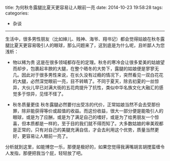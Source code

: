 title: 为何秋冬露腿比夏天更容易让人眼前一亮
date: 2014-10-23 19:58:28
tags:
categories:
- 杂谈
---

生活中，很多男性朋友（比如婶儿、贱神、海爷、翔书记）都会觉得姑娘在秋冬露腿比夏天更容易吸引人的眼球，那么问题来了，这到底是为什么呢，且听鄙人为您浅析：

* 物以稀为贵
这是在很多领域都存在的定理。秋冬的寒冷会让很多爱美的姑娘望而却步，包裹起丰腴的大腿，在整个晤冬的大势下，露腿的姑娘便是寥寥无几。因此对于很多男性来说，在长久没有过瘾的情况下，突然看见一双白花花的大腿，必然深觉眼前一亮，目不转睛了。不同于夏天，除去初夏的一丝惊异，大伙儿早已对满大街的五花肉提升了抗性，类似中华名族文化大融汇的感觉多于惊异，见怪不怪了。

* 秋冬质量更佳
秋冬露腿必然要付出受冻的代价，正常姑娘当然不会去受那份罪，除非能获得等价或超值的收益。而这份收益，很大一部分便是能吸引人的眼球，或是为了应酬，或是为了满足自己的嗜好，或是为了给男朋友一个惊喜，但本质都是一样的，至于目的我们就不得而知了。大多数姑娘的审美观都是正常的，只有对自己的美腿充满自信，才会去利用这个优势，质量当然更好，更容易让人眼前一亮了。

分析就到这里，如能博您一乐，那便是极好的，如果您觉得我满嘴胡言胡搅蛮缠令人发指，那便把我当个屁，轻轻放了吧。
